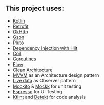 ## This project uses:

- [Kotlin](https://developer.android.com/kotlin)
- [Retrofit](http://square.github.io/retrofit/)
- [OkHttp](https://square.github.io/okhttp/)
- [Gson](https://github.com/google/gson)
- [Pluto](https://github.com/androidPluto/pluto)
- [Dependency injection with Hilt](https://developer.android.com/training/dependency-injection/hilt-android)
- [Coil](https://coil-kt.github.io/coil/)
- [Coroutines](https://developer.android.com/kotlin/coroutines)
- [Flow](https://developer.android.com/kotlin/flow)
- [Clean Architecture](https://betterprogramming.pub/the-real-clean-architecture-in-android-part-1-s-o-l-i-d-6a661b103451)
- [MVVM](https://www.digitalocean.com/community/tutorials/android-mvvm-design-pattern) as an
  Architecture design pattern
- [Live data](https://developer.android.com/topic/libraries/architecture/livedata) as Observer
  pattern
- [Mockito](https://github.com/mockito/mockito) & [Mockk](https://mockk.io/) for unit testing
- [Espresso](https://developer.android.com/training/testing/espresso) for UI Testing
- [Ktlint](https://gorillalogic.com/blog/automate-ktlint-checks-with-git-hooks-avoiding-code-style-violations-in-code-reviews/)
  and [Detekt](https://www.kodeco.com/24470020-integrating-detekt-in-the-workflow) for code analysis
